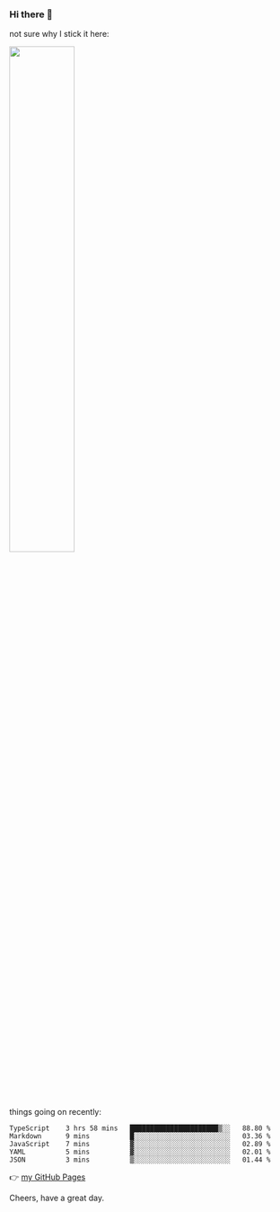 ### Hi there 👋

not sure why I stick it here:

[<img width="48%" src="https://github-readme-stats.vercel.app/api?username=ykzhukian&show_icons=true&theme=dracula">](https://github.com/anuraghazra/github-readme-stats)


things going on recently:

<!--START_SECTION:waka-->

```text
TypeScript    3 hrs 58 mins   ██████████████████████▒░░   88.80 %
Markdown      9 mins          █░░░░░░░░░░░░░░░░░░░░░░░░   03.36 %
JavaScript    7 mins          ▓░░░░░░░░░░░░░░░░░░░░░░░░   02.89 %
YAML          5 mins          ▓░░░░░░░░░░░░░░░░░░░░░░░░   02.01 %
JSON          3 mins          ▒░░░░░░░░░░░░░░░░░░░░░░░░   01.44 %
```

<!--END_SECTION:waka-->

👉 [my GitHub Pages](https://ykzhukian.github.io)

Cheers, have a great day.

